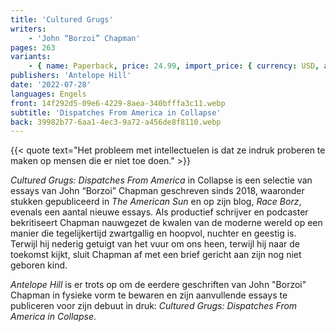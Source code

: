 ```yaml
---
title: 'Cultured Grugs'
writers:
    - 'John “Borzoi” Chapman'
pages: 263
variants:
    - { name: Paperback, price: 24.99, import_price: { currency: USD, amount: 19.11 }, isbn: 978-1-956887-30-3, size: { height: 216, width: 140, depth: 15 }, supplier: 'Ex Libris' }
publishers: 'Antelope Hill'
date: '2022-07-28'
languages: Engels
front: 14f292d5-09e6-4229-8aea-340bfffa3c11.webp
subtitle: 'Dispatches From America in Collapse'
back: 39982b77-6aa1-4ec3-9a72-a456de8f8110.webp
---
```


{{< quote text="Het probleem met intellectuelen is dat ze indruk proberen te maken op mensen die er niet toe doen." >}}
 
*Cultured Grugs: Dispatches From America* in Collapse is een selectie van essays van John “Borzoi” Chapman geschreven sinds 2018, waaronder stukken gepubliceerd in *The American Sun* en op zijn blog, *Race Borz*, evenals een aantal nieuwe essays. Als productief schrijver en podcaster bekritiseert Chapman nauwgezet de kwalen van de moderne wereld op een manier die tegelijkertijd zwartgallig en hoopvol, nuchter en geestig is. Terwijl hij nederig getuigt van het vuur om ons heen, terwijl hij naar de toekomst kijkt, sluit Chapman af met een brief gericht aan zijn nog niet geboren kind.

*Antelope Hill* is er trots op om de eerdere geschriften van John "Borzoi" Chapman in fysieke vorm te bewaren en zijn aanvullende essays te publiceren voor zijn debuut in druk: *Cultured Grugs: Dispatches From America in Collapse*.
